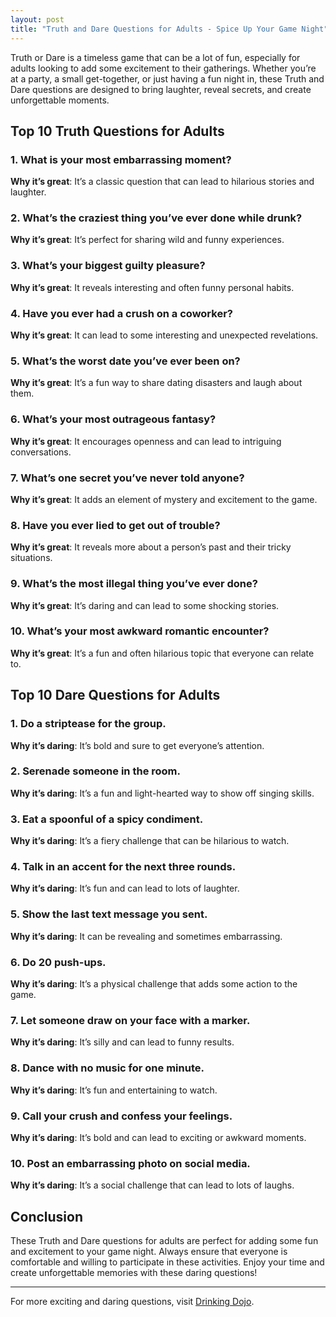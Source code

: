 ```yaml
---
layout: post
title: "Truth and Dare Questions for Adults - Spice Up Your Game Night"
---
```


Truth or Dare is a timeless game that can be a lot of fun, especially for adults looking to add some excitement to their gatherings. Whether you’re at a party, a small get-together, or just having a fun night in, these Truth and Dare questions are designed to bring laughter, reveal secrets, and create unforgettable moments.

## Top 10 Truth Questions for Adults

### 1. What is your most embarrassing moment?
**Why it’s great**: It’s a classic question that can lead to hilarious stories and laughter.

### 2. What’s the craziest thing you’ve ever done while drunk?
**Why it’s great**: It’s perfect for sharing wild and funny experiences.

### 3. What’s your biggest guilty pleasure?
**Why it’s great**: It reveals interesting and often funny personal habits.

### 4. Have you ever had a crush on a coworker?
**Why it’s great**: It can lead to some interesting and unexpected revelations.

### 5. What’s the worst date you’ve ever been on?
**Why it’s great**: It’s a fun way to share dating disasters and laugh about them.

### 6. What’s your most outrageous fantasy?
**Why it’s great**: It encourages openness and can lead to intriguing conversations.

### 7. What’s one secret you’ve never told anyone?
**Why it’s great**: It adds an element of mystery and excitement to the game.

### 8. Have you ever lied to get out of trouble?
**Why it’s great**: It reveals more about a person’s past and their tricky situations.

### 9. What’s the most illegal thing you’ve ever done?
**Why it’s great**: It’s daring and can lead to some shocking stories.

### 10. What’s your most awkward romantic encounter?
**Why it’s great**: It’s a fun and often hilarious topic that everyone can relate to.

## Top 10 Dare Questions for Adults

### 1. Do a striptease for the group.
**Why it’s daring**: It’s bold and sure to get everyone’s attention.

### 2. Serenade someone in the room.
**Why it’s daring**: It’s a fun and light-hearted way to show off singing skills.

### 3. Eat a spoonful of a spicy condiment.
**Why it’s daring**: It’s a fiery challenge that can be hilarious to watch.

### 4. Talk in an accent for the next three rounds.
**Why it’s daring**: It’s fun and can lead to lots of laughter.

### 5. Show the last text message you sent.
**Why it’s daring**: It can be revealing and sometimes embarrassing.

### 6. Do 20 push-ups.
**Why it’s daring**: It’s a physical challenge that adds some action to the game.

### 7. Let someone draw on your face with a marker.
**Why it’s daring**: It’s silly and can lead to funny results.

### 8. Dance with no music for one minute.
**Why it’s daring**: It’s fun and entertaining to watch.

### 9. Call your crush and confess your feelings.
**Why it’s daring**: It’s bold and can lead to exciting or awkward moments.

### 10. Post an embarrassing photo on social media.
**Why it’s daring**: It’s a social challenge that can lead to lots of laughs.

## Conclusion

These Truth and Dare questions for adults are perfect for adding some fun and excitement to your game night. Always ensure that everyone is comfortable and willing to participate in these activities. Enjoy your time and create unforgettable memories with these daring questions!

---

For more exciting and daring questions, visit [Drinking Dojo](https://www.drinkingdojo.com).